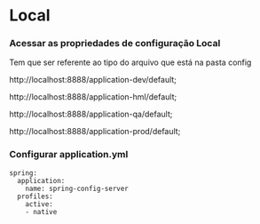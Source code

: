 # Local

### Acessar as propriedades de configuração Local

Tem que ser referente ao tipo do arquivo que está na pasta config

http://localhost:8888/application-dev/default;

http://localhost:8888/application-hml/default;

http://localhost:8888/application-qa/default;

http://localhost:8888/application-prod/default;

### Configurar application.yml

```
spring:
  application:
    name: spring-config-server
  profiles:
    active:
    - native
```

